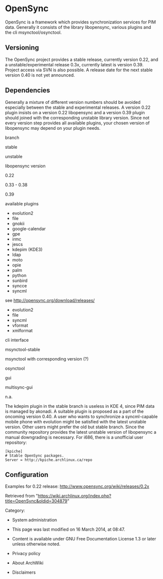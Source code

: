 OpenSync
========

OpenSync is a framework which provides synchronization services for PIM
data. Generally it consists of the library libopensync, various plugins
and the cli msynctool/osynctool.

Versioning
----------

The OpenSync project provides a stable release, currently version 0.22,
and a unstable/experimental release 0.3x, currently latest is version
0.39. Project access via SVN is also possible. A release date for the
next stable version 0.40 is not yet announced.

Dependencies
------------

Generally a mixture of different version numbers should be avoided
especially between the stable and experimental releases. A version 0.22
plugin insists on a version 0.22 libopensync and a version 0.39 plugin
should joined with the corresponding unstable library version. Since not
every version step provides all available plugins, your chosen version
of libopensync may depend on your plugin needs.

branch

stable

unstable

libopensync version

0.22

0.33 - 0.38

0.39

available plugins

-   evolution2
-   file
-   gnokii
-   google-calendar
-   gpe
-   irmc
-   jescs
-   kdepim (KDE3)
-   ldap
-   moto
-   opie
-   palm
-   python
-   sunbird
-   syncce
-   syncml

see http://opensync.org/download/releases/

-   evolution2
-   file
-   syncml
-   vformat
-   xmlformat

cli interface

msynctool-stable

msynctool with corresponding version (?)

osynctool

gui

multisync-gui

n.a.

The kdepim plugin in the stable branch is useless in KDE 4, since PIM
data is managed by akonadi. A suitable plugin is proposed as a part of
the oncoming version 0.40. A user who wants to synchronize a
syncml-capable mobile phone with evolution might be satisfied with the
latest unstable version. Other users might prefer the old but stable
branch. Since the community repository provides the latest unstable
version of libopensync a manual downgrading is necessary. For i686,
there is a unofficial user repository:

    [kpiche]
    # Stable OpenSync packages.
    Server = http://kpiche.archlinux.ca/repo

Configuration
-------------

Examples for 0.22 release: http://www.opensync.org/wiki/releases/0.2x

Retrieved from
"https://wiki.archlinux.org/index.php?title=OpenSync&oldid=304879"

Category:

-   System administration

-   This page was last modified on 16 March 2014, at 08:47.
-   Content is available under GNU Free Documentation License 1.3 or
    later unless otherwise noted.
-   Privacy policy
-   About ArchWiki
-   Disclaimers
